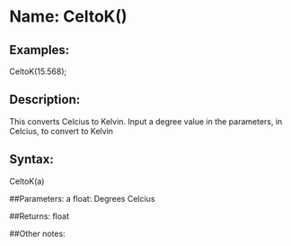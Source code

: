 # Name: CeltoK()

## Examples:
CeltoK(15.568);

## Description:
This converts Celcius to Kelvin. Input a degree value in the parameters, in Celcius, to convert to Kelvin

## Syntax:
CeltoK(a)

##Parameters: 
a float: Degrees Celcius

##Returns:
float

##Other notes:

